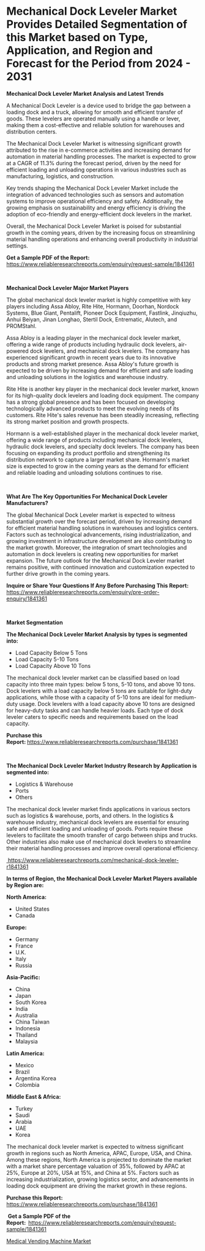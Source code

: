 <p><h1>Mechanical Dock Leveler Market Provides Detailed Segmentation of this Market based on Type, Application, and Region and Forecast for the Period from 2024 - 2031</h1></p><p><strong>Mechanical Dock Leveler Market Analysis and Latest Trends</strong></p>
<p><p>A Mechanical Dock Leveler is a device used to bridge the gap between a loading dock and a truck, allowing for smooth and efficient transfer of goods. These levelers are operated manually using a handle or lever, making them a cost-effective and reliable solution for warehouses and distribution centers.</p><p>The Mechanical Dock Leveler Market is witnessing significant growth attributed to the rise in e-commerce activities and increasing demand for automation in material handling processes. The market is expected to grow at a CAGR of 11.3% during the forecast period, driven by the need for efficient loading and unloading operations in various industries such as manufacturing, logistics, and construction.</p><p>Key trends shaping the Mechanical Dock Leveler Market include the integration of advanced technologies such as sensors and automation systems to improve operational efficiency and safety. Additionally, the growing emphasis on sustainability and energy efficiency is driving the adoption of eco-friendly and energy-efficient dock levelers in the market.</p><p>Overall, the Mechanical Dock Leveler Market is poised for substantial growth in the coming years, driven by the increasing focus on streamlining material handling operations and enhancing overall productivity in industrial settings.</p></p>
<p><strong>Get a Sample PDF of the Report:&nbsp;</strong> <a href="https://www.reliableresearchreports.com/enquiry/request-sample/1841361">https://www.reliableresearchreports.com/enquiry/request-sample/1841361</a></p>
<p>&nbsp;</p>
<p><strong>Mechanical Dock Leveler Major Market Players</strong></p>
<p><p>The global mechanical dock leveler market is highly competitive with key players including Assa Abloy, Rite Hite, Hormann, Doorhan, Nordock Systems, Blue Giant, Pentalift, Pioneer Dock Equipment, Fastlink, Jinqiuzhu, Anhui Beiyan, Jinan Longhao, Stertil Dock, Entrematic, Alutech, and PROMStahl. </p><p>Assa Abloy is a leading player in the mechanical dock leveler market, offering a wide range of products including hydraulic dock levelers, air-powered dock levelers, and mechanical dock levelers. The company has experienced significant growth in recent years due to its innovative products and strong market presence. Assa Abloy's future growth is expected to be driven by increasing demand for efficient and safe loading and unloading solutions in the logistics and warehouse industry.</p><p>Rite Hite is another key player in the mechanical dock leveler market, known for its high-quality dock levelers and loading dock equipment. The company has a strong global presence and has been focused on developing technologically advanced products to meet the evolving needs of its customers. Rite Hite's sales revenue has been steadily increasing, reflecting its strong market position and growth prospects.</p><p>Hormann is a well-established player in the mechanical dock leveler market, offering a wide range of products including mechanical dock levelers, hydraulic dock levelers, and specialty dock levelers. The company has been focusing on expanding its product portfolio and strengthening its distribution network to capture a larger market share. Hormann's market size is expected to grow in the coming years as the demand for efficient and reliable loading and unloading solutions continues to rise.</p></p>
<p>&nbsp;</p>
<p><strong>What Are The Key Opportunities For Mechanical Dock Leveler Manufacturers?</strong></p>
<p><p>The global Mechanical Dock Leveler market is expected to witness substantial growth over the forecast period, driven by increasing demand for efficient material handling solutions in warehouses and logistics centers. Factors such as technological advancements, rising industrialization, and growing investment in infrastructure development are also contributing to the market growth. Moreover, the integration of smart technologies and automation in dock levelers is creating new opportunities for market expansion. The future outlook for the Mechanical Dock Leveler market remains positive, with continued innovation and customization expected to further drive growth in the coming years.</p></p>
<p><strong>Inquire or Share Your Questions If Any Before Purchasing This Report:</strong> <a href="https://www.reliableresearchreports.com/enquiry/pre-order-enquiry/1841361">https://www.reliableresearchreports.com/enquiry/pre-order-enquiry/1841361</a></p>
<p>&nbsp;</p>
<p><strong>Market Segmentation</strong></p>
<p><strong>The Mechanical Dock Leveler Market Analysis by types is segmented into:</strong></p>
<p><ul><li>Load Capacity Below 5 Tons</li><li>Load Capacity 5-10 Tons</li><li>Load Capacity Above 10 Tons</li></ul></p>
<p><p>The mechanical dock leveler market can be classified based on load capacity into three main types: below 5 tons, 5-10 tons, and above 10 tons. Dock levelers with a load capacity below 5 tons are suitable for light-duty applications, while those with a capacity of 5-10 tons are ideal for medium-duty usage. Dock levelers with a load capacity above 10 tons are designed for heavy-duty tasks and can handle heavier loads. Each type of dock leveler caters to specific needs and requirements based on the load capacity.</p></p>
<p><strong>Purchase this Report:&nbsp;</strong><a href="https://www.reliableresearchreports.com/purchase/1841361">https://www.reliableresearchreports.com/purchase/1841361</a></p>
<p>&nbsp;</p>
<p><strong>The Mechanical Dock Leveler Market Industry Research by Application is segmented into:</strong></p>
<p><ul><li>Logistics & Warehouse</li><li>Ports</li><li>Others</li></ul></p>
<p><p>The mechanical dock leveler market finds applications in various sectors such as logistics & warehouse, ports, and others. In the logistics & warehouse industry, mechanical dock levelers are essential for ensuring safe and efficient loading and unloading of goods. Ports require these levelers to facilitate the smooth transfer of cargo between ships and trucks. Other industries also make use of mechanical dock levelers to streamline their material handling processes and improve overall operational efficiency.</p></p>
<p><a href="https://www.reliableresearchreports.com/mechanical-dock-leveler-r1841361">&nbsp;https://www.reliableresearchreports.com/mechanical-dock-leveler-r1841361</a></p>
<p><strong>In terms of Region, the Mechanical Dock Leveler Market Players available by Region are:</strong></p>
<p>
    <p> <strong> North America: </strong>
        <ul>
            <li>United States</li>
            <li>Canada</li>
        </ul>
        </p> 
    <p> <strong> Europe: </strong>
        <ul>
            <li>Germany</li>
            <li>France</li>
            <li>U.K.</li>
            <li>Italy</li>
            <li>Russia</li>
        </ul>
        </p> 
    <p> <strong> Asia-Pacific: </strong>
        <ul>
            <li>China</li>
            <li>Japan</li>
            <li>South Korea</li>
            <li>India</li>
            <li>Australia</li>
            <li>China Taiwan</li>
            <li>Indonesia</li>
            <li>Thailand</li>
            <li>Malaysia</li>
        </ul>
        </p> 
    <p> <strong> Latin America: </strong>
        <ul>
            <li>Mexico</li>
            <li>Brazil</li>
            <li>Argentina Korea</li>
            <li>Colombia</li>
        </ul>
        </p> 
    <p> <strong> Middle East & Africa: </strong>
        <ul>
            <li>Turkey</li>
            <li>Saudi</li>
            <li>Arabia</li>
            <li>UAE</li>
            <li>Korea</li>
        </ul>
    </p>
    </p>
<p><p>The mechanical dock leveler market is expected to witness significant growth in regions such as North America, APAC, Europe, USA, and China. Among these regions, North America is projected to dominate the market with a market share percentage valuation of 35%, followed by APAC at 25%, Europe at 20%, USA at 15%, and China at 5%. Factors such as increasing industrialization, growing logistics sector, and advancements in loading dock equipment are driving the market growth in these regions.</p></p>
<p><strong>Purchase this Report: </strong><a href="https://www.reliableresearchreports.com/purchase/1841361">https://www.reliableresearchreports.com/purchase/1841361</a></p>
<p>&nbsp;<strong>Get a Sample PDF of the Report:&nbsp;&nbsp;</strong><a href="https://www.reliableresearchreports.com/enquiry/request-sample/1841361">https://www.reliableresearchreports.com/enquiry/request-sample/1841361</a></p>
<p><strong></strong></p>
<p><p><a href="https://cedar-agate-3da.notion.site/Medical-Vending-Machine-Market-Analysis-and-Sze-Forecasted-for-period-from-2024-to-2031-ea819ebbb2284f86b6e2eee61e69904d">Medical Vending Machine Market</a></p></p>